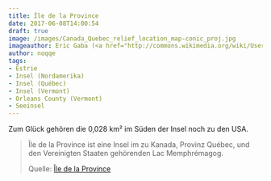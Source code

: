 ```yaml
---
title: Île de la Province
date: 2017-06-08T14:00:54
draft: true
image: /images/Canada_Quebec_relief_location_map-conic_proj.jpg
imageauthor: Eric Gaba (<a href="http://commons.wikimedia.org/wiki/User:Sting" title="User:Sting">Sting</a> - <a href="https://fr.wikipedia.org/wiki/Utilisateur:Sting" class="extiw" title="fr:Utilisateur:Sting">fr:Sting</a>)
author: noqqe
tags:
- Estrie
- Insel (Nordamerika)
- Insel (Québec)
- Insel (Vermont)
- Orleans County (Vermont)
- Seeinsel
---
```


Zum Glück gehören die 0,028 km² im Süden der Insel noch zu den USA.

> Île de la Province ist eine Insel im zu Kanada, Provinz Québec, und den Vereinigten Staaten gehörenden Lac Memphrémagog.
>
> Quelle: [Île de la Province](https://de.wikipedia.org/wiki/Île_de_la_Province)
